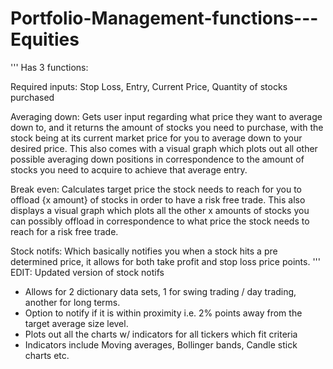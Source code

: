 # Portfolio-Management-functions---Equities
'''
Has 3 functions:

Required inputs: Stop Loss, Entry, Current Price, Quantity of stocks purchased 

Averaging down: Gets user input regarding what price they want to average down to, and it returns the amount of stocks you need to purchase, with the stock being at its current market price for you to average down to your desired price. This also comes with a visual graph which plots out all other possible averaging down positions in correspondence to the amount of stocks you need to acquire to achieve that average entry. 

Break even: Calculates target price the stock needs to reach for you to offload {x amount} of stocks in order to have a risk free trade. This also displays a visual graph which plots all the other x amounts of stocks you can possibly offload in correspondence to what price the stock needs to reach for a risk free trade. 

Stock notifs: Which basically notifies you when a stock hits a pre determined price, it allows for both take profit and stop loss price points. 
'''
EDIT:
Updated version of stock notifs
- Allows for 2 dictionary data sets, 1 for swing trading / day trading, another for long terms. 
- Option to notify if it is within proximity i.e. 2% points away from the target average size level. 
- Plots out all the charts w/ indicators for all tickers which fit criteria 
- Indicators include Moving averages, Bollinger bands, Candle stick charts etc. 
